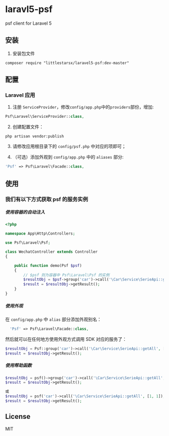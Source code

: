 # laravl5-psf

psf client for Laravel 5

## 安装

1. 安装包文件

  ```shell
  composer require "littlestarsx/laravel5-psf:dev-master"
  ```

## 配置

### Laravel 应用

1. 注册 `ServiceProvider`，修改`config/app.php`中的`providers`部份，增加:

  ```php
  Psf\Laravel\ServiceProvider::class,
  ```

2. 创建配置文件：

  ```shell
  php artisan vendor:publish
  ```

3. 请修改应用根目录下的 `config/psf.php` 中对应的项即可；

4. （可选）添加外观到 `config/app.php` 中的 `aliases` 部分:

  ```php
  'Psf' => Psf\Laravel\Facade::class,
  ```

## 使用


### 我们有以下方式获取 psf 的服务实例

##### 使用容器的自动注入

```php
<?php

namespace App\Http\Controllers;

use Psf\Laravel\Psf; 

class WechatController extends Controller
{

    public function demo(Psf $psf)
    {
        // $psf 则为容器中 Psf\Laravel\Psf 的实例
        $resultObj = $psf->group('car')->call('\Car\Service\SerieApi::getAll', [1, 1]);
        $result = $resultObj->getResult();
    }
}

```

##### 使用外观

在 `config/app.php` 中 `alias` 部分添加外观别名：

```php
  'Psf' => Psf\Laravel\Facade::class,
```

然后就可以在任何地方使用外观方式调用 SDK 对应的服务了：

```php
$resultObj = Psf::group('car')->call('\Car\Service\SerieApi::getAll', [1, 1]);
$result = $resultObj->getResult();

```

##### 使用帮助函数

```php
$resultObj = psf()->group('car')->call('\Car\Service\SerieApi::getAll', [1, 1]);
$result = $resultObj->getResult();

或
$resultObj = psf('car')->call('\Car\Service\SerieApi::getAll', [1, 1]);
$result = $resultObj->getResult();
```



## License

MIT

